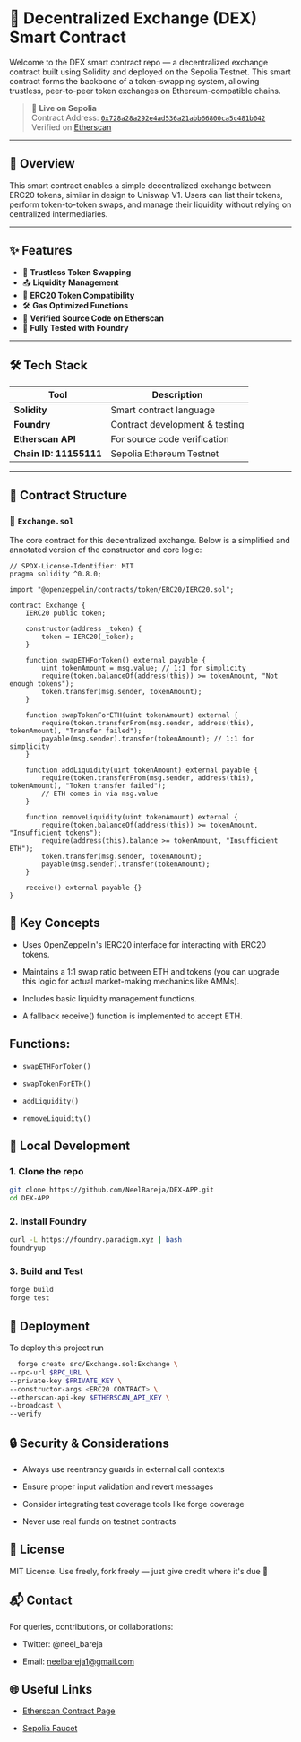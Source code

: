 
# 💱 Decentralized Exchange (DEX) Smart Contract

Welcome to the DEX smart contract repo — a decentralized exchange contract built using Solidity and deployed on the Sepolia Testnet. This smart contract forms the backbone of a token-swapping system, allowing trustless, peer-to-peer token exchanges on Ethereum-compatible chains.

> 🚀 **Live on Sepolia**  
> Contract Address: [`0x728a28a292e4ad536a21abb66800ca5c481b042`](https://sepolia.etherscan.io/address/0x728a28a292e4ad536a21abb66800ca5c481b042)  
> Verified on [Etherscan](https://sepolia.etherscan.io/address/0x728a28a292e4ad536a21abb66800ca5c481b042#code)

---

## 🧠 Overview

This smart contract enables a simple decentralized exchange between ERC20 tokens, similar in design to Uniswap V1. Users can list their tokens, perform token-to-token swaps, and manage their liquidity without relying on centralized intermediaries.

---

## ✨ Features

- 🔄 **Trustless Token Swapping**
- 📤 **Liquidity Management**
- 🔐 **ERC20 Token Compatibility**
- 🛠️ **Gas Optimized Functions**
- 📜 **Verified Source Code on Etherscan**
- 🧪 **Fully Tested with Foundry**

---

## 🛠️ Tech Stack

| Tool | Description |
|------|-------------|
| **Solidity** | Smart contract language |
| **Foundry** | Contract development & testing |
| **Etherscan API** | For source code verification |
| **Chain ID: 11155111** | Sepolia Ethereum Testnet |

---

## 🧩 Contract Structure

### 🔗 `Exchange.sol`

The core contract for this decentralized exchange. Below is a simplified and annotated version of the constructor and core logic:

```solidity
// SPDX-License-Identifier: MIT
pragma solidity ^0.8.0;

import "@openzeppelin/contracts/token/ERC20/IERC20.sol";

contract Exchange {
    IERC20 public token;

    constructor(address _token) {
        token = IERC20(_token);
    }

    function swapETHForToken() external payable {
        uint tokenAmount = msg.value; // 1:1 for simplicity
        require(token.balanceOf(address(this)) >= tokenAmount, "Not enough tokens");
        token.transfer(msg.sender, tokenAmount);
    }

    function swapTokenForETH(uint tokenAmount) external {
        require(token.transferFrom(msg.sender, address(this), tokenAmount), "Transfer failed");
        payable(msg.sender).transfer(tokenAmount); // 1:1 for simplicity
    }

    function addLiquidity(uint tokenAmount) external payable {
        require(token.transferFrom(msg.sender, address(this), tokenAmount), "Token transfer failed");
        // ETH comes in via msg.value
    }

    function removeLiquidity(uint tokenAmount) external {
        require(token.balanceOf(address(this)) >= tokenAmount, "Insufficient tokens");
        require(address(this).balance >= tokenAmount, "Insufficient ETH");
        token.transfer(msg.sender, tokenAmount);
        payable(msg.sender).transfer(tokenAmount);
    }

    receive() external payable {}
}
```
## 🧠 Key Concepts

- Uses OpenZeppelin's IERC20 interface for interacting with ERC20 tokens.

- Maintains a 1:1 swap ratio between ETH and tokens (you can upgrade this logic for actual market-making mechanics like AMMs).

- Includes basic liquidity management functions.

- A fallback receive() function is implemented to accept ETH.


## Functions:

- `swapETHForToken()`

- `swapTokenForETH()`

- `addLiquidity()`

- `removeLiquidity()`

## 🧪 Local Development

### 1. Clone the repo


```bash
git clone https://github.com/NeelBareja/DEX-APP.git
cd DEX-APP
```

### 2. Install Foundry

```bash
curl -L https://foundry.paradigm.xyz | bash
foundryup
```

### 3. Build and Test

```bash
forge build
forge test
```


## 🚀 Deployment

To deploy this project run

```bash
  forge create src/Exchange.sol:Exchange \
--rpc-url $RPC_URL \
--private-key $PRIVATE_KEY \
--constructor-args <ERC20 CONTRACT> \
--etherscan-api-key $ETHERSCAN_API_KEY \
--broadcast \
--verify
```

## 🔒 Security & Considerations

- Always use reentrancy guards in external call contexts

- Ensure proper input validation and revert messages

- Consider integrating test coverage tools like forge coverage

- Never use real funds on testnet contracts

## 📝 License

MIT License.
Use freely, fork freely — just give credit where it's due 🙌

## 📬 Contact

For queries, contributions, or collaborations:

- Twitter: @neel_bareja

- Email: neelbareja1@gmail.com

## 🌐 Useful Links

- [Etherscan Contract Page](https://sepolia.etherscan.io/address/0x728a28a292e4ad536a21abbb66800ca5c481b042)

- [Sepolia Faucet](https://sepolia-faucet.pk910.de/)

